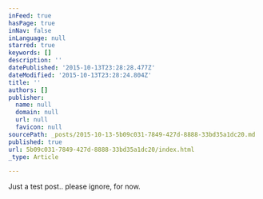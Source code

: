 ```yaml
---
inFeed: true
hasPage: true
inNav: false
inLanguage: null
starred: true
keywords: []
description: ''
datePublished: '2015-10-13T23:28:28.477Z'
dateModified: '2015-10-13T23:28:24.804Z'
title: ''
authors: []
publisher:
  name: null
  domain: null
  url: null
  favicon: null
sourcePath: _posts/2015-10-13-5b09c031-7849-427d-8888-33bd35a1dc20.md
published: true
url: 5b09c031-7849-427d-8888-33bd35a1dc20/index.html
_type: Article

---
```

Just a test post.. please ignore, for now.